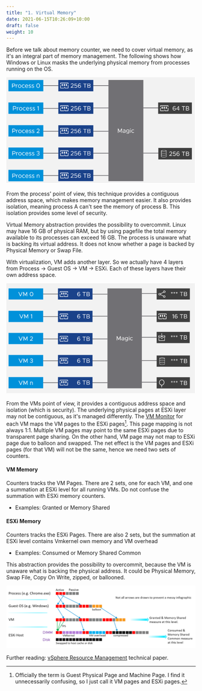 ```yaml
---
title: "1. Virtual Memory"
date: 2021-06-15T10:26:09+10:00
draft: false
weight: 10
---
```


Before we talk about memory counter, we need to cover virtual memory, as it's an integral part of memory management. The following shows how Windows or Linux masks the underlying physical memory from processes running on the OS.

![Memory allocation](2.3.1-fig-1.png)

From the process' point of view, this technique provides a contiguous address space, which makes memory management easier. It also provides isolation, meaning process A can't see the memory of process B. This isolation provides some level of security.

Virtual Memory abstraction provides the possibility to overcommit. Linux may have 16 GB of physical RAM, but by using pagefile the total memory available to its processes can exceed 16 GB. The process is unaware what is backing its virtual address. It does not know whether a page is backed by Physical Memory or Swap File.

With virtualization, VM adds another layer. So we actually have 4 layers from Process -> Guest OS -> VM -> ESXi. Each of these layers have their own address space.

![Memory allocation in hypervisor](2.3.1-fig-2.png)

From the VMs point of view, it provides a contiguous address space and isolation (which is security). The underlying physical pages at ESXi layer may not be contiguous, as it's managed differently. The [VM Monitor](/metrics/chapter-1-overview/2.1.2-guest-os-vs-vm/) for each VM maps the VM pages to the ESXi pages[^1]. This page mapping is not always 1:1. Multiple VM pages may point to the same ESXi pages due to transparent page sharing. On the other hand, VM page may not map to ESXi page due to balloon and swapped. The net effect is the VM pages and ESXi pages (for that VM) will not be the same, hence we need two sets of counters.

#### VM Memory

Counters tracks the VM Pages. There are 2 sets, one for each VM, and one a summation at ESXi level for all running VMs. Do not confuse the summation with ESXi memory counters.

- Examples: Granted or Memory Shared

#### ESXi Memory

Counters tracks the ESXi Pages. There are also 2 sets, but the summation at ESXi level contains Vmkernel own memory and VM overhead

- Examples: Consumed or Memory Shared Common

This abstraction provides the possibility to overcommit, because the VM is unaware what is backing the physical address. It could be Physical Memory, Swap File, Copy On Write, zipped, or ballooned.

![Memory address abstraction](2.3.1-fig-3.png)

Further reading: [vSphere Resource Management](https://www.vmware.com/techpapers/2006/resource-management-with-vmware-drs-401.html) technical paper.

[^1]: Officially the term is Guest Physical Page and Machine Page. I find it unnecessarily confusing, so I just call it VM pages and ESXi pages.